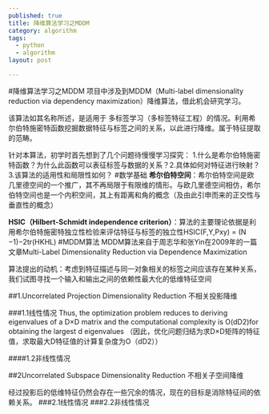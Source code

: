 ```yaml
---
published: true
title: 降维算法学习之MDDM
category: algorithm
tags: 
  - python
  - algorithm
layout: post

---
```

#降维算法学习之MDDM
项目中涉及到MDDM（Multi-label dimensionality reduction via dependency maximization）降维算法，借此机会研究学习。

该算法如其名称所述，是适用于 多标签学习（多标签特征工程）的情况。利用希尔伯特施密特函数挖掘数据特征与标签之间的关系，以此进行降维。属于特征提取的范畴。

针对本算法，初学时首先想到了几个问题待慢慢学习探究：
1.什么是希尔伯特施密特函数？为什么此函数可以表征标签与数据的关系？2.具体如何对特征进行映射？3.该算法的适用性和局限性如何？
#数学基础
**希尔伯特空间**：希尔伯特空间是欧几里德空间的一个推广，其不再局限于有限维的情形。与欧几里德空间相仿，希尔伯特空间也是一个内积空间，其上有距离和角的概念（及由此引申而来的正交性与垂直性的概念）

**HSIC（Hilbert-Schmidt independence criterion）**：算法的主要理论依据是利用希尔伯特施密特独立性检验来评估特征与标签的独立性HSIC(F,Y,Pxy) = (N −1)−2tr(HKHL)
#MDDM算法
MDDM算法来自于周志华和张Yin在2009年的一篇文章Multi-Label Dimensionality Reduction via Dependence Maximization

算法提出的动机：考虑到特征描述与同一对象相关的标签之间应该存在某种关系，我们试图寻找一个输入和输出之间的依赖性最大化的低维特征空间

##1.Uncorrelated Projection Dimensionality Reduction 不相关投影降维

###1.1线性情况
Thus, the optimization problem reduces to deriving eigenvalues of a D×D matrix and the computational complexity is O(dD2)for obtaining the largest d eigenvalues
（因此，优化问题归结为求D×D矩阵的特征值，求取最大D特征值的计算复杂度为O（dD2））

####1.2非线性情况

##2Uncorrelated Subspace Dimensionality Reduction 不相关子空间降维

经过投影后的低维特征仍然会存在一些冗余的情况，现在的目标是消除特征间的依赖关系。
###2.1线性情况
###2.2非线性情况